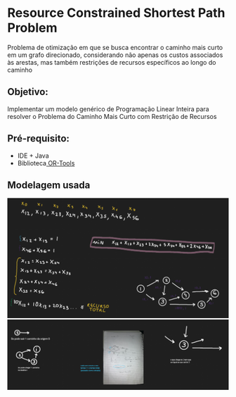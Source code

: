 # Resource Constrained Shortest Path Problem

Problema de otimização em que se busca encontrar o caminho mais curto em um grafo direcionado, considerando não apenas os custos associados às arestas, mas também restrições de recursos específicos ao longo do caminho

## Objetivo:

Implementar um modelo genérico de Programação Linear Inteira para resolver o Problema do Caminho Mais Curto com Restrição de Recursos

## Pré-requisito:

- IDE + Java
- Biblioteca[ OR-Tools](https://drive.google.com/drive/folders/1p6Rv_-L9yC5mb95PGovguOaika1JlADH)

## Modelagem usada

![modelo](./modelo.png)
![restricoes](./restricoes.png)